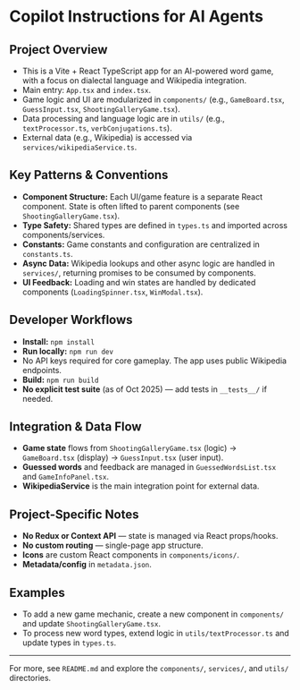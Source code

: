 # Copilot Instructions for AI Agents

## Project Overview
- This is a Vite + React TypeScript app for an AI-powered word game, with a focus on dialectal language and Wikipedia integration.
- Main entry: `App.tsx` and `index.tsx`.
- Game logic and UI are modularized in `components/` (e.g., `GameBoard.tsx`, `GuessInput.tsx`, `ShootingGalleryGame.tsx`).
- Data processing and language logic are in `utils/` (e.g., `textProcessor.ts`, `verbConjugations.ts`).
- External data (e.g., Wikipedia) is accessed via `services/wikipediaService.ts`.

## Key Patterns & Conventions
- **Component Structure:** Each UI/game feature is a separate React component. State is often lifted to parent components (see `ShootingGalleryGame.tsx`).
- **Type Safety:** Shared types are defined in `types.ts` and imported across components/services.
- **Constants:** Game constants and configuration are centralized in `constants.ts`.
- **Async Data:** Wikipedia lookups and other async logic are handled in `services/`, returning promises to be consumed by components.
- **UI Feedback:** Loading and win states are handled by dedicated components (`LoadingSpinner.tsx`, `WinModal.tsx`).

## Developer Workflows
- **Install:** `npm install`
- **Run locally:** `npm run dev`
 - No API keys required for core gameplay. The app uses public Wikipedia endpoints.
- **Build:** `npm run build`
- **No explicit test suite** (as of Oct 2025) — add tests in `__tests__/` if needed.

## Integration & Data Flow
- **Game state** flows from `ShootingGalleryGame.tsx` (logic) → `GameBoard.tsx` (display) → `GuessInput.tsx` (user input).
- **Guessed words** and feedback are managed in `GuessedWordsList.tsx` and `GameInfoPanel.tsx`.
- **WikipediaService** is the main integration point for external data.

## Project-Specific Notes
- **No Redux or Context API** — state is managed via React props/hooks.
- **No custom routing** — single-page app structure.
- **Icons** are custom React components in `components/icons/`.
- **Metadata/config** in `metadata.json`.

## Examples
- To add a new game mechanic, create a new component in `components/` and update `ShootingGalleryGame.tsx`.
- To process new word types, extend logic in `utils/textProcessor.ts` and update types in `types.ts`.

---
For more, see `README.md` and explore the `components/`, `services/`, and `utils/` directories.